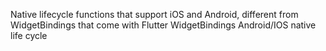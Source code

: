 Native lifecycle functions that support iOS and Android, different from WidgetBindings that come with Flutter
WidgetBindings
Android/IOS native life cycle